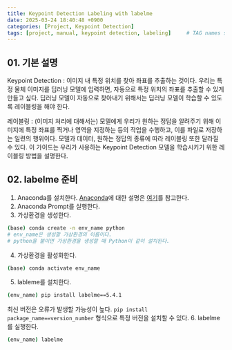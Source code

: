 ```yaml
---
title: Keypoint Detection Labeling with labelme
date: 2025-03-24 18:40:48 +0900
categories: [Project, Keypoint Detection]
tags: [project, manual, keypoint detection, labeling]     # TAG names should always be lowercase
---
```


## 01. 기본 설명

Keypoint Detection
: 이미지 내 특정 위치를 찾아 좌표를 추출하는 것이다.
우리는 특정 물체 이미지를 딥러닝 모델에 입력하면,
자동으로 특정 위치의 좌표를 추출할 수 있게 만들고 싶다.
딥러닝 모델이 자동으로 찾아내기 위해서는
딥러닝 모델이 학습할 수 있도록 레이블링을 해야 한다.
<br>

레이블링
: (이미지 처리에 대해서는)
모델에게 우리가 원하는 정답을 알려주기 위해 이미지에
특정 좌표를 찍거나 영역을 지정하는 등의 작업을 수행하고,
이를 파일로 저장하는 일련의 행위이다.
모델과 데이터, 원하는 정답의 종류에 따라 레이블링 또한 달라질 수 있다.
이 가이드는 우리가 사용하는 Keypoint Detection 모델을
학습시키기 위한 레이블링 방법을 설명한다.

## 02. labelme 준비

1. Anaconda를 설치한다. [Anaconda](https://www.anaconda.com/)에 대한 설명은
[여기](/posts/basics_for_remote_dev/#03-anaconda)를 참고한다.
2. Anaconda Prompt를 실행한다.
3. 가상환경을 생성한다.
```bash
(base) conda create -n env_name python
# env_name은 생성할 가상환경의 이름이다.
# python을 붙이면 가상환경을 생성할 때 Python이 같이 설치된다.
```
4. 가상환경을 활성화한다.
```bash
(base) conda activate env_name
```
5. lableme를 설치한다.
```bash
(env_name) pip install labelme==5.4.1
```
최신 버전은 오류가 발생할 가능성이 높다.
`pip install package_name==version_number` 형식으로
특정 버전을 설치할 수 있다.
6. labelme를 실행한다.
```bash
(env_name) labelme
```














